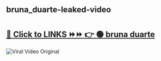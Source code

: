 
 ## bruna_duarte-leaked-video 

# <h2><a href="https://clipsfans.com/bruna_duarte&ref=git">🔗 Click to LINKS ⏩⏩ 👉 🟢 bruna duarte </a></h2>

<a href="https://clipsfans.com/bruna_duarte&ref=git" rel="nofollow" data-target="animated-image.originalLink"><img src="https://i.ibb.co.com/xMMVF88/686577567.gif" alt="Viral Video Original" style="max-width: 100%; display: inline-block;" data-target="animated-image.originalImage"></a>
